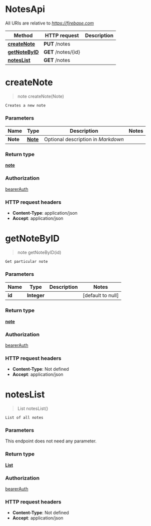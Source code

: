 # NotesApi

All URIs are relative to *https://firebase.com*

Method | HTTP request | Description
------------- | ------------- | -------------
[**createNote**](NotesApi.md#createNote) | **PUT** /notes | 
[**getNoteByID**](NotesApi.md#getNoteByID) | **GET** /notes/{id} | 
[**notesList**](NotesApi.md#notesList) | **GET** /notes | 


<a name="createNote"></a>
# **createNote**
> note createNote(Note)



    Creates a new note

### Parameters

Name | Type | Description  | Notes
------------- | ------------- | ------------- | -------------
 **Note** | [**Note**](../Models/Note.md)| Optional description in *Markdown* |

### Return type

[**note**](../Models/note.md)

### Authorization

[bearerAuth](../README.md#bearerAuth)

### HTTP request headers

- **Content-Type**: application/json
- **Accept**: application/json

<a name="getNoteByID"></a>
# **getNoteByID**
> note getNoteByID(id)



    Get particular note

### Parameters

Name | Type | Description  | Notes
------------- | ------------- | ------------- | -------------
 **id** | **Integer**|  | [default to null]

### Return type

[**note**](../Models/note.md)

### Authorization

[bearerAuth](../README.md#bearerAuth)

### HTTP request headers

- **Content-Type**: Not defined
- **Accept**: application/json

<a name="notesList"></a>
# **notesList**
> List notesList()



    List of all notes

### Parameters
This endpoint does not need any parameter.

### Return type

[**List**](../Models/note.md)

### Authorization

[bearerAuth](../README.md#bearerAuth)

### HTTP request headers

- **Content-Type**: Not defined
- **Accept**: application/json

